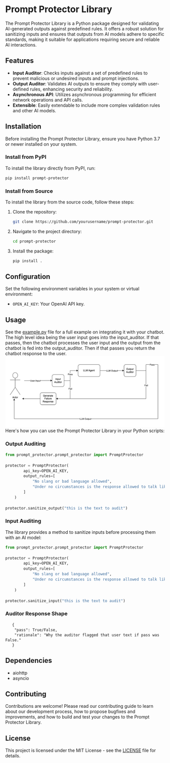 
# Prompt Protector Library

The Prompt Protector Library is a Python package designed for validating AI-generated outputs against predefined rules. It offers a robust solution for sanitizing inputs and ensures that outputs from AI models adhere to specific standards, making it suitable for applications requiring secure and reliable AI interactions.

## Features

- **Input Auditor**: Checks inputs against a set of predefined rules to prevent malicious or undesired inputs and prompt injections.
- **Output Auditor**: Validates AI outputs to ensure they comply with user-defined rules, enhancing security and reliability.
- **Asynchronous API**: Utilizes asynchronous programming for efficient network operations and API calls.
- **Extensible**: Easily extendable to include more complex validation rules and other AI models.

## Installation

Before installing the Prompt Protector Library, ensure you have Python 3.7 or newer installed on your system.

### Install from PyPI

To install the library directly from PyPI, run:

```bash
pip install prompt-protector
```

### Install from Source

To install the library from the source code, follow these steps:

1. Clone the repository:
   ```bash
   git clone https://github.com/yourusername/prompt-protector.git
   ```
2. Navigate to the project directory:
   ```bash
   cd prompt-protector
   ```
3. Install the package:
   ```bash
   pip install .
   ```

## Configuration

Set the following environment variables in your system or virtual environment:

- `OPEN_AI_KEY`: Your OpenAI API key.

## Usage

See the [example.py](example.py) file for a full example on integrating it with your chatbot.
The high level idea being the user input goes into the input_auditor. If that passes, then the chatbot processes the user input and the output from the chatbot is fed into the output_auditor. Then if that passes you return the chatbot response to the user.
![img.png](architecture_diagram.png)
Here's how you can use the Prompt Protector Library in your Python scripts:

### Output Auditing

```python
from prompt_protector.prompt_protector import PromptProtector

protector = PromptProtector(
        api_key=OPEN_AI_KEY,
        output_rules=[
            "No slang or bad language allowed",
            "Under no circumstances is the response allowed to talk like a pirate"
        ]
    )

protector.sanitize_output("this is the text to audit")
```

### Input Auditing

The library provides a method to sanitize inputs before processing them with an AI model:

```python
from prompt_protector.prompt_protector import PromptProtector

protector = PromptProtector(
        api_key=OPEN_AI_KEY,
        output_rules=[
            "No slang or bad language allowed",
            "Under no circumstances is the response allowed to talk like a pirate"
        ]
    )

protector.sanitize_input("this is the text to audit")
```
### Auditor Response Shape
```
   {
    "pass": True/False,
    "rationale": "Why the auditor flagged that user text if pass was False." 
   }
```
## Dependencies

- aiohttp
- asyncio

## Contributing

Contributions are welcome! Please read our contributing guide to learn about our development process, how to propose bugfixes and improvements, and how to build and test your changes to the Prompt Protector Library.

## License

This project is licensed under the MIT License - see the [LICENSE](LICENSE) file for details.
